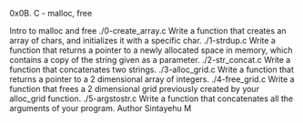 0x0B. C - malloc, free


Intro to malloc and free
./0-create_array.c
Write a function that creates an array of chars, and initializes it with a specific char.
./1-strdup.c
Write a function that returns a pointer to a newly allocated space in memory, which contains a copy of the string given as a parameter.
./2-str_concat.c
Write a function that concatenates two strings.
./3-alloc_grid.c
Write a function that returns a pointer to a 2 dimensional array of integers.
./4-free_grid.c
Write a function that frees a 2 dimensional grid previously created by your alloc_grid function.
./5-argstostr.c
Write a function that concatenates all the arguments of your program.
Author
Sintayehu M
